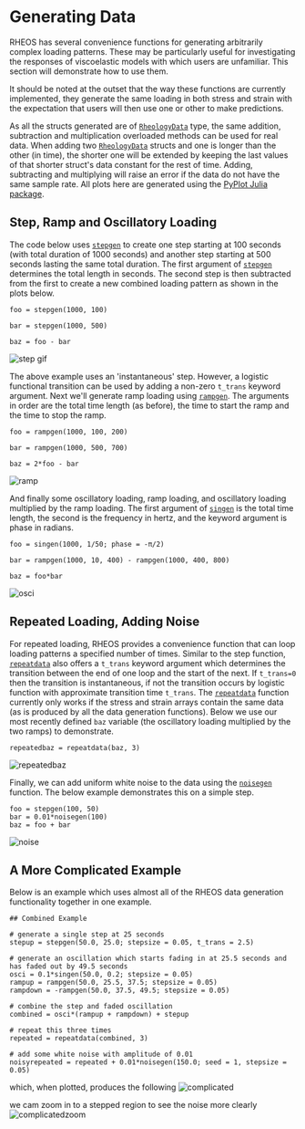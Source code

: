 # Generating Data

RHEOS has several convenience functions for generating arbitrarily complex loading patterns. These may be particularly useful for investigating the responses of viscoelastic models with which users are unfamiliar. This section will demonstrate how to use them. 

It should be noted at the outset that the way these functions are currently implemented, they generate the same loading in both stress and strain with the expectation that users will then use one or other to make predictions. 

As all the structs generated are of [`RheologyData`](@ref) type, the same addition, subtraction and multiplication overloaded methods can be used for real data. When adding two [`RheologyData`](@ref) structs and one is longer than the other (in time), the shorter one will be extended by keeping the last values of that shorter struct's data constant for the rest of time. Adding, subtracting and multiplying will raise an error if the data do not have the same sample rate. All plots here are generated using the [PyPlot Julia package](https://github.com/JuliaPy/PyPlot.jl).

## Step, Ramp and Oscillatory Loading
The code below uses [`stepgen`](@ref) to create one step starting at 100 seconds (with total duration of 1000 seconds) and another step starting at 500 seconds lasting the same total duration. The first argument of [`stepgen`](@ref) determines the total length in seconds. The second step is then subtracted from the first to create a new combined loading pattern as shown in the plots below. 
```
foo = stepgen(1000, 100)

bar = stepgen(1000, 500)

baz = foo - bar
```
![step gif](assets/step.png)

The above example uses an 'instantaneous' step. However, a logistic functional transition can be used by adding a non-zero `t_trans` keyword argument. Next we'll generate ramp loading using [`rampgen`](@ref). The arguments in order are the total time length (as before), the time to start the ramp and the time to stop the ramp.
```
foo = rampgen(1000, 100, 200)

bar = rampgen(1000, 500, 700)

baz = 2*foo - bar
```
![ramp](assets/ramp.png)

And finally some oscillatory loading, ramp loading, and oscillatory loading multiplied by the ramp loading. The first argument of [`singen`](@ref) is the total time length, the second is the frequency in hertz, and the keyword argument is phase in radians.
```
foo = singen(1000, 1/50; phase = -π/2)

bar = rampgen(1000, 10, 400) - rampgen(1000, 400, 800)

baz = foo*bar
```
![osci](assets/osci.png)

## Repeated Loading, Adding Noise
For repeated loading, RHEOS provides a convenience function that can loop loading patterns a specified number of times. Similar to the step function, [`repeatdata`](@ref) also offers a `t_trans` keyword argument which determines the transition between the end of one loop and the start of the next. If `t_trans=0` then the transition is instantaneous, if not the transition occurs by logistic function with approximate transition time `t_trans`. The [`repeatdata`](@ref) function currently only works if the stress and strain arrays contain the same data (as is produced by all the data generation functions). Below we use our most recently defined `baz` variable (the oscillatory loading multiplied by the two ramps) to demonstrate.
```
repeatedbaz = repeatdata(baz, 3)
```
![repeatedbaz](assets/repeatedbaz.png)

Finally, we can add uniform white noise to the data using the [`noisegen`](@ref) function. The below example demonstrates this on a simple step.
```
foo = stepgen(100, 50)
bar = 0.01*noisegen(100)
baz = foo + bar
```
![noise](assets/noise.png)

## A More Complicated Example
Below is an example which uses almost all of the RHEOS data generation functionality together in one example.
```
## Combined Example

# generate a single step at 25 seconds
stepup = stepgen(50.0, 25.0; stepsize = 0.05, t_trans = 2.5)

# generate an oscillation which starts fading in at 25.5 seconds and has faded out by 49.5 seconds
osci = 0.1*singen(50.0, 0.2; stepsize = 0.05)
rampup = rampgen(50.0, 25.5, 37.5; stepsize = 0.05)
rampdown = -rampgen(50.0, 37.5, 49.5; stepsize = 0.05)

# combine the step and faded oscillation
combined = osci*(rampup + rampdown) + stepup

# repeat this three times
repeated = repeatdata(combined, 3)

# add some white noise with amplitude of 0.01
noisyrepeated = repeated + 0.01*noisegen(150.0; seed = 1, stepsize = 0.05)
```
which, when plotted, produces the following
![complicated](assets/combined_full.png)

we cam zoom in to a stepped region to see the noise more clearly
![complicatedzoom](assets/combined_zoomed.png)
